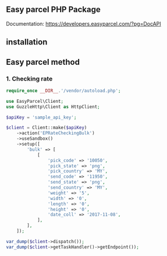 ## Easy parcel PHP Package

Documentation: 
https://developers.easyparcel.com/?pg=DocAPI

## installation 

## Easy parcel method 

### 1. Checking rate 

```php
require_once __DIR__.'/vendor/autoload.php';

use EasyParcel\Client;
use GuzzleHttp\Client as HttpClient;

$apiKey = 'sample_api_key';

$client = Client::make($apiKey)
    ->action('EPRateCheckingBulk')
    ->useSandbox()
    ->setup([
        'bulk' => [
            [
                'pick_code' => '10050',
                'pick_state' => 'png',
                'pick_country' => 'MY',
                'send_code' => '11950',
                'send_state' => 'png',
                'send_country' => 'MY',
                'weight' => '5',
                'width' => '0',
                'length' => '0',
                'height' => '0',
                'date_coll' => '2017-11-08',
            ],
        ],
    ]);

var_dump($client->dispatch());
var_dump($client->getTaskHandler()->getEndpoint());

```